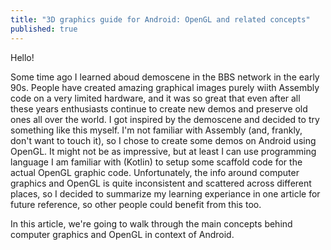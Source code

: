 ```yaml
---
title: "3D graphics guide for Android: OpenGL and related concepts"
published: true
---
```


Hello!

Some time ago I learned aboud demoscene in the BBS network in the early 90s. People have created amazing graphical images purely wiith Assembly code on a very limited hardware, and it was so great that even after all these years enthusiasts continue to create new demos and preserve old ones all over the world. I got inspired by the demoscene and decided to try something like this myself. I'm not familiar with Assembly (and, frankly, don't want to touch it), so I chose to create some demos on Android using OpenGL. It might not be as impressive, but at least I can use programming language I am familiar with (Kotlin) to setup some scaffold code for the actual OpenGL graphic code. Unfortunately, the info around computer graphics and OpenGL is quite inconsistent and scattered across different places, so I decided to summarize my learning experiance in one article for future reference, so other people could benefit from this too.

In this article, we're going to walk through the main concepts behind computer graphics and OpenGL in context of Android.

